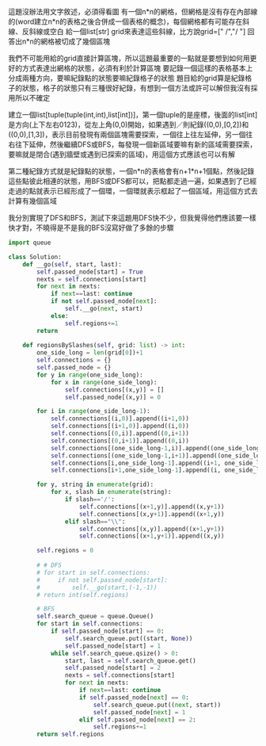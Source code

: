 這題沒辦法用文字敘述，必須得看圖
有一個n\*n的網格，但網格是沒有存在內部線的(word建立n\*n的表格之後合併成一個表格的概念)，每個網格都有可能存在斜線、反斜線或空白
給一個list[str] grid來表達這些斜線，比方說grid=[" /","/ "]
回答出n*n的網格被切成了幾個區塊

我們不可能用給的grid直接計算區塊，所以這題最重要的一點就是要想到如何用更好的方式表達出網格的狀態，必須有利於計算區塊
要記錄一個這樣的表格基本上分成兩種方向，要嘛紀錄點的狀態要嘛紀錄格子的狀態
題目給的grid算是紀錄格子的狀態，格子的狀態只有三種很好紀錄，有想到一個方法或許可以解但我沒有採用所以不確定

建立一個list[tuple(tuple(int,int),list[int])]，第一個tuple的是座標，後面的list[int]是方向(上下左右0123)，從左上角(0,0)開始，如果遇到／則紀錄((0,0),[0,2])和((0,0),[1,3])，表示目前發現有兩個區塊需要探索，一個往上往左延伸，另一個往右往下延伸，然後繼續DFS或BFS，每發現一個新區域要嘛有新的區域需要探索，要嘛就是閉合(遇到牆壁或遇到已探索的區域)，用這個方式應該也可以有解

第二種紀錄方式就是紀錄點的狀態，一個n\*n的表格會有n+1\*n+1個點，然後記錄這些點彼此相連的狀態，用BFS或DFS都可以，把點都走過一遍，如果遇到了已經走過的點就表示已經形成了一個環，一個環就表示框起了一個區域，用這個方式去計算有幾個區域

我分別實現了DFS和BFS，測試下來這題用DFS快不少，但我覺得他們應該要一樣快才對，不曉得是不是我的BFS沒寫好做了多餘的步驟
```python
import queue

class Solution:
    def __go(self, start, last):
        self.passed_node[start] = True
        nexts = self.connections[start]
        for next in nexts:
            if next==last: continue
            if not self.passed_node[next]:
                self.__go(next, start)
            else:
                self.regions+=1
        return
    
    def regionsBySlashes(self, grid: list) -> int:
        one_side_long = len(grid[0])+1
        self.connections = {}
        self.passed_node = {}
        for y in range(one_side_long):
            for x in range(one_side_long):
                self.connections[(x,y)] = []
                self.passed_node[(x,y)] = 0

        for i in range(one_side_long-1):
            self.connections[(i,0)].append((i+1,0))
            self.connections[(i+1,0)].append((i,0))
            self.connections[(0,i)].append((0,i+1))
            self.connections[(0,i+1)].append((0,i))
            self.connections[(one_side_long-1,i)].append((one_side_long-1,i+1))
            self.connections[(one_side_long-1,i+1)].append((one_side_long-1,i))
            self.connections[i,one_side_long-1].append((i+1, one_side_long-1))
            self.connections[i+1,one_side_long-1].append((i, one_side_long-1))

        for y, string in enumerate(grid):
            for x, slash in enumerate(string):
                if slash=='/':
                    self.connections[(x+1,y)].append((x,y+1))
                    self.connections[(x,y+1)].append((x+1,y))
                elif slash=="\\":
                    self.connections[(x,y)].append((x+1,y+1))
                    self.connections[(x+1,y+1)].append((x,y))

        self.regions = 0
        
        # # DFS
        # for start in self.connections:
        #     if not self.passed_node[start]:
        #         self.__go(start,(-1,-1))
        # return int(self.regions)

        # BFS
        self.search_queue = queue.Queue()
        for start in self.connections:
            if self.passed_node[start] == 0:
                self.search_queue.put((start, None))
                self.passed_node[start] = 1
            while self.search_queue.qsize() > 0:
                start, last = self.search_queue.get()
                self.passed_node[start] = 2
                nexts = self.connections[start]
                for next in nexts:
                    if next==last: continue
                    if self.passed_node[next] == 0:
                        self.search_queue.put((next, start))
                        self.passed_node[next] = 1
                    elif self.passed_node[next] == 2:
                        self.regions+=1
        return self.regions
```